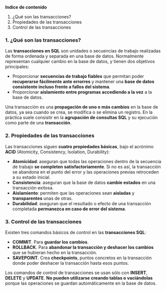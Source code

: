**Indice de contenido**

1.  ¿Qué son las transacciones?
2.  Propiedades de las transacciones
3.  Control de las transacciones

### 1. ¿Qué son las transacciones?

Las **transacciones en SQL** son unidades o secuencias de trabajo realizadas de forma ordenada y separada en una base de datos. Normalmente representan cualquier cambio en la base de datos, y tienen dos objetivos principales:

*   Proporcionar **secuencias de trabajo fiables** que permitan poder **recuperarse fácilmente ante errorres** y mantener una **base de datos consistente incluso frente a fallos del sistema**.
*   Proporcionar **aislamiento entre programas accediendo a la vez** a la base de datos.

Una transacción es una **propagación de uno o más cambios** en la base de datos, ya sea cuando se crea, se modifica o se elimina un registro. En la práctica suele consistir en la **agrupación de consultas SQL** y su ejecución como parte de una **transacción**.

### 2. Propiedades de las transacciones

Las transacciones siguen **cuatro propiedades básicas**, bajo el acrónimo **ACID** (Atomicity, Consistency, Isolation, Durability):

*   **Atomicidad**: aseguran que todas las operaciones dentro de la secuencia de trabajo **se completen satisfactoriamente**. Si no es así, la transacción se abandona en el punto del error y las operaciones previas retroceden a su estado inicial.
*   **Consistencia**: aseguran que la base de datos **cambie estados** en una transacción exitosa.
*   **Aislamiento**: permiten que las operaciones sean **aisladas** y **transparentes** unas de otras.
*   **Durabilidad**: aseguran que el resultado o efecto de una transacción completada **permanezca en caso de error del sistema**.

### 3. Control de las transacciones

Existen tres comandos básicos de control en las **transacciones SQL**:

*   **COMMIT**. Para **guardar los cambios**.
*   **ROLLBACK**. Para **abandonar la transacción y deshacer los cambios** que se hubieran hecho en la transacción.
*   **SAVEPOINT**. Crea **checkpoints**, puntos concretos en la transacción donde poder deshacer la transacción hasta esos puntos.

Los comandos de control de transacciones se usan sólo con **INSERT**, **DELETE** y **UPDATE**. **No pueden utilizarse creando tablas o vaciándolas** porque las operaciones se guardan automáticamente en la base de datos.
